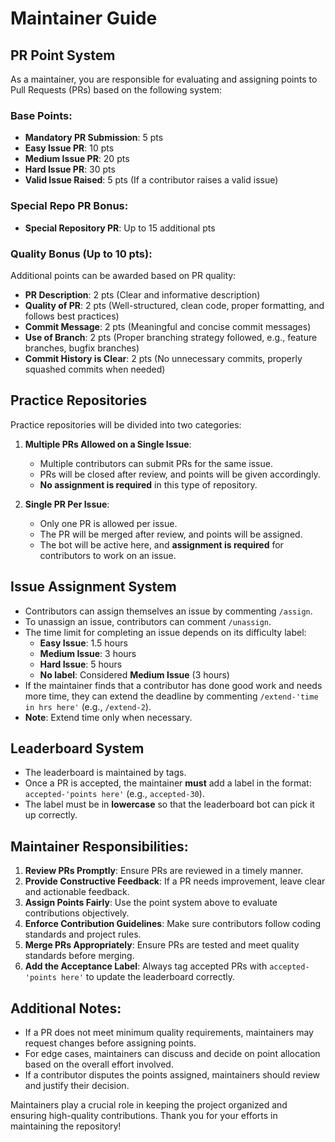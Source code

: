 # Maintainer Guide

## PR Point System

As a maintainer, you are responsible for evaluating and assigning points to Pull Requests (PRs) based on the following system:

### Base Points:
- **Mandatory PR Submission**: 5 pts
- **Easy Issue PR**: 10 pts
- **Medium Issue PR**: 20 pts
- **Hard Issue PR**: 30 pts
- **Valid Issue Raised**: 5 pts (If a contributor raises a valid issue)

### Special Repo PR Bonus:
- **Special Repository PR**: Up to 15 additional pts

### Quality Bonus (Up to 10 pts):
Additional points can be awarded based on PR quality:
- **PR Description**: 2 pts (Clear and informative description)
- **Quality of PR**: 2 pts (Well-structured, clean code, proper formatting, and follows best practices)
- **Commit Message**: 2 pts (Meaningful and concise commit messages)
- **Use of Branch**: 2 pts (Proper branching strategy followed, e.g., feature branches, bugfix branches)
- **Commit History is Clear**: 2 pts (No unnecessary commits, properly squashed commits when needed)

## Practice Repositories
Practice repositories will be divided into two categories:
1. **Multiple PRs Allowed on a Single Issue**:
   - Multiple contributors can submit PRs for the same issue.
   - PRs will be closed after review, and points will be given accordingly.
   - **No assignment is required** in this type of repository.

2. **Single PR Per Issue**:
   - Only one PR is allowed per issue.
   - The PR will be merged after review, and points will be assigned.
   - The bot will be active here, and **assignment is required** for contributors to work on an issue.

## Issue Assignment System
- Contributors can assign themselves an issue by commenting `/assign`.
- To unassign an issue, contributors can comment `/unassign`.
- The time limit for completing an issue depends on its difficulty label:
  - **Easy Issue**: 1.5 hours
  - **Medium Issue**: 3 hours
  - **Hard Issue**: 5 hours
  - **No label**: Considered **Medium Issue** (3 hours)
- If the maintainer finds that a contributor has done good work and needs more time, they can extend the deadline by commenting `/extend-'time in hrs here'` (e.g., `/extend-2`).
- **Note**: Extend time only when necessary.

## Leaderboard System
- The leaderboard is maintained by tags.
- Once a PR is accepted, the maintainer **must** add a label in the format: `accepted-'points here'` (e.g., `accepted-30`).
- The label must be in **lowercase** so that the leaderboard bot can pick it up correctly.

## Maintainer Responsibilities:
1. **Review PRs Promptly**: Ensure PRs are reviewed in a timely manner.
2. **Provide Constructive Feedback**: If a PR needs improvement, leave clear and actionable feedback.
3. **Assign Points Fairly**: Use the point system above to evaluate contributions objectively.
4. **Enforce Contribution Guidelines**: Make sure contributors follow coding standards and project rules.
5. **Merge PRs Appropriately**: Ensure PRs are tested and meet quality standards before merging.
6. **Add the Acceptance Label**: Always tag accepted PRs with `accepted-'points here'` to update the leaderboard correctly.

## Additional Notes:
- If a PR does not meet minimum quality requirements, maintainers may request changes before assigning points.
- For edge cases, maintainers can discuss and decide on point allocation based on the overall effort involved.
- If a contributor disputes the points assigned, maintainers should review and justify their decision.

Maintainers play a crucial role in keeping the project organized and ensuring high-quality contributions. Thank you for your efforts in maintaining the repository!

